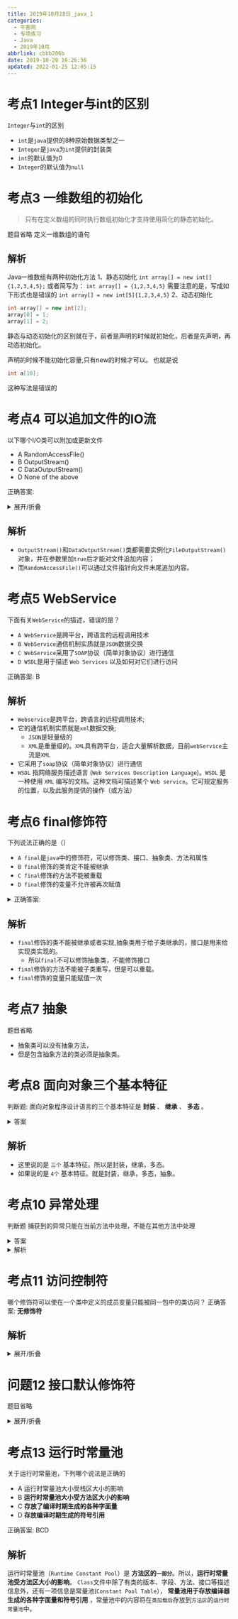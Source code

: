 ```yaml
---
title: 2019年10月28日_java_1
categories: 
  - 牛客网
  - 专项练习
  - Java
  - 2019年10月
abbrlink: cbbb206b
date: 2019-10-28 16:26:56
updated: 2022-01-25 12:05:15
---
```

# 考点1 Integer与int的区别
`Integer`与`int`的区别
- `int`是`java`提供的8种原始数据类型之一
- `Integer`是`java`为`int`提供的封装类
- `int`的默认值为0
- `Integer`的默认值为`null`

# 考点3 一维数组的初始化
> 只有在定义数组的同时执行数组初始化才支持使用简化的静态初始化。

题目省略
定义一维数组的语句
## 解析
Java一维数组有两种初始化方法
1、静态初始化
`int array[] = new int[]{1,2,3,4,5};`
或者简写为：
 `int array[] = {1,2,3,4,5}` 
需要注意的是，写成如下形式也是错误的
 `int array[] = new int[5]{1,2,3,4,5}` 
2、动态初始化
```java
int array[] = new int[2];
array[0] = 1;
array[1] = 2;
```
静态与动态初始化的区别就在于，前者是声明的时候就初始化，后者是先声明，再动态初始化。

声明的时候不能初始化容量,只有new的时候才可以。
也就是说
```java
int a[10];
```
这种写法是错误的
 
# 考点4 可以追加文件的IO流
以下哪个I/O类可以附加或更新文件
- A RandomAccessFile()
- B OutputStream()
- C DataOutputStream()
- D None of the above

正确答案:<details><summary>展开/折叠</summary>
A</details>


## 解析
- `OutputStream()`和`DataOutputStream()`类都需要实例化`FileOutputStream()`对象，并在参数里加`true`后才能对文件追加内容；
- 而`RandomAccessFile()`可以通过文件指针向文件末尾追加内容。 

# 考点5 WebService
下面有关`WebService`的描述，错误的是？
- `A WebService`是跨平台，跨语言的远程调用技术
- `B WebService`通信机制实质就是`JSON`数据交换
- `C WebService`采用了`SOAP`协议（简单对象协议）进行通信
- `D WSDL`是用于描述 `Web Services` 以及如何对它们进行访问

正确答案: B
## 解析
- `Webservice`是跨平台，跨语言的远程调用技术;
- 它的通信机制实质就是`xml`数据交换;
  - `JSON`是轻量级的
  - `XML`是重量级的。`XML`具有跨平台，适合大量解析数据，目前`webService`主流是`XML`
- 它采用了`soap`协议（简单对象协议）进行通信
- `WSDL` 指网络服务描述语言 (`Web Services Description Language`)。`WSDL` 是一种使用 `XML` 编写的文档。这种文档可描述某个 `Web service`。它可规定服务的位置，以及此服务提供的操作（或方法）

# 考点6 final修饰符
下列说法正确的是（）
- `A final`是`java`中的修饰符，可以修饰类、接口、抽象类、方法和属性
- `B final`修饰的类肯定不能被继承
- `C final`修饰的方法不能被重载
- `D final`修饰的变量不允许被再次赋值

<details><summary>正确答案: </summary>
AC</details>


## 解析
- `final`修饰的类不能被继承或者实现,抽象类用于给子类继承的，接口是用来给实现类实现的。
  - 所以`final`不可以修饰抽象类，不能修饰接口
- `final`修饰的方法不能被子类重写，但是可以重载。
- `final`修饰的变量只能赋值一次

# 考点7 抽象
题目省略

- 抽象类可以没有抽象方法，
- 但是包含抽象方法的类必须是抽象类。

# 考点8 面向对象三个基本特征
判断题:
面向对象程序设计语言的三个基本特征是 **封装** 、 **继承** 、 **多态** 。
<details><summary>答案</summary>
正确</details>

## 解析
- 这里说的是 `三个` 基本特征。所以是封装，继承，多态。
- 如果说的是 `4个` 基本特征。就是封装，继承，多态，抽象。

# 考点10 异常处理
判断题
捕获到的异常只能在当前方法中处理，不能在其他方法中处理
<details><summary>答案</summary>
错误</details>

<details><summary>解析</summary>

**捕获到的异常** 不仅可以在当前方法中处理，还 **可以将该异常抛给调用它的上一级方法来处理** 。
</details>

 
# 考点11 访问控制符
哪个修饰符可以使在一个类中定义的成员变量只能被同一包中的类访问？
正确答案: **无修饰符**
## 解析
<details><summary>展开/折叠</summary>

**私有** 只能在当前类内访问。
**默认** 可以在当前类内，或者相同包内访问到
**保护** 可以在当前类内，相同包内，子类访问到。
**公共**,可以在任意地方访问到</details>

 
# 问题12 接口默认修饰符
题目省略

<details><summary>展开/折叠</summary>

- 接口中的变量默认是`public static final`修饰的，
- 接口中的方法默认是`public abstract`修饰的</details>


# 考点13 运行时常量池
关于运行时常量池，下列哪个说法是正确的
- A 运行时常量池大小受栈区大小的影响
- B **运行时常量池大小受方法区大小的影响** 
- C **存放了编译时期生成的各种字面量** 
- D **存放编译时期生成的符号引用** 

正确答案: BCD

## 解析
运行时常量池（`Runtime Constant Pool`）是 **方法区的`一部分`**。所以，**运行时常量池受方法区大小的影响**。
`Class`文件中除了有类的版本、字段、方法、接口等描述信息外，还有一项信息是常量池(`Constant Pool Table`）， **常量池用于存放编译器生成的各种字面量和符号引用** ，常量池中的内容将在`类加载后`存放到`方法区`的`运行时常量池`中。
